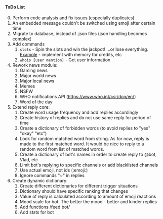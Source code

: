 #### ToDo List
0. Perform code analysis and fix issues (especially duplicates)
0. An embedded message couldn't be switched using emoji after certain time
0. Migrate to database, instead of .json files (json handling becomes complex)
0. Add commands
    1. `slots` - Spin the slots and win the jackpot! ...or lose everything. [Example](https://www.javacodegeeks.com/2014/08/programming-a-simple-slot-machine-game-using-java.html) - implement with memory for credits, etc
    1. `whois [user mention]` - Get user information
0. Rework news module:
    1. Gaming news
    1. Major world news
    1. Major local news
    1. Memes
    1. NSFW
    1. WHO notifications API (https://www.who.int/csr/don/en/)
    1. Word of the day
0. Extend reply core:
    1. Create word usage frequency and add replies accordingly
    1. Create history of replies and do not use same reply for period of time
    1. Create a dictionary of forbidden words (to avoid replies to "yes" "okay" "etc")
    1. Look for random matched word from string. As for now, reply is made to the first matched word. It would be nice to reply to a random word from list of matched words.
    1. Create a dictionary of bot's names in order to create reply to @bot, Vlad, etc
    1. Limit bot's replying to specific channels or add blacklisted channels
    1. Use actual emoji, not ids (:emoji:)
    1. Ignore commands "~" in replies
0. Create dynamic dictionary:
    1. Create different dictionaries for different trigger situations
    1. Dictionary should have specific ranking that changes
    1. Value of reply is calculated according to amount of emoji reactions
    1. Mood scale for bot. The better the mood - better and kinder replies
    1. Add functions /feed bot/
    2. Add stats for bot 
